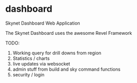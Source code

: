 dashboard
=========

Skynet Dashboard Web Application

The Skynet Dashboard uses the awesome Revel Framework

TODO:

1.  Working query for drill downs from region
2. Statistics / charts
3. live updates via websocket
4.  admin stuff from build and sky command functions
5.  security / login

